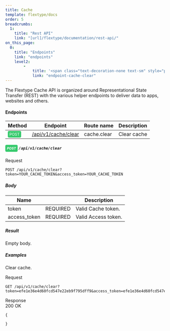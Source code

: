 ```yaml
---
title: Cache
template: flextype/docs
order: 5
breadcrumbs:
  1:
    title: "Rest API"
    link: "[url]/flextype/documentation/rest-api/"
on_this_page:
  0:
    title: "Endpoints"
    link: "endpoints"
    level2:
        -
            title: '<span class="text-decoration-none text-sm" style="padding: 3px 5px; font-size: 0.75em; opacity: .9; border-radius: 0.25rem; background: rgb(34 197 94); color: white;">POST</span> Clear cache'
            link: "endpoint-cache-clear"
---
```


The Flextype Cache API is organized around Representational State Transfer (REST) with the various helper endpoints to deliver data to apps, websites and others. 

#### <a name="endpoints"></a> Endpoints

<table>
    <thead>
        <tr>
            <th>Method</th>
            <th>Endpoint</th>
            <th>Route name</th>
            <th>Description</th>
        </tr>
    </thead>
    <tbody>
        <tr>
            <td><span class="text-decoration-none text-sm" style="padding: 3px 5px; font-size: 0.75em; opacity: .9; border-radius: 0.25rem; background: rgb(34 197 94); color: white;">POST</span></td>
            <td><a href="#endpoint-cache-clear">/api/v1/cache/clear</a></td>
            <td>cache.clear</td>
            <td>Clear cache</td>
        </tr>
    </tbody>
</table>

##### <a name="endpoint-cache-clear"></a> <span class="text-decoration-none text-sm" style="padding: 4.5px 5px; font-size: 0.75em; opacity: .9; border-radius: 0.25rem; background: rgb(34 197 94); color: white;">POST</span> `/api/v1/cache/clear`

<div class="file-header">Request</div>

```
POST /api/v1/cache/clear?token=YOUR_CACHE_TOKEN&access_token=YOUR_CACHE_TOKEN
```

##### Body

<table>
    <thead>
        <tr>
            <th>Name</th>
            <th></th>
            <th>Description</th>
        </tr>
    </thead>
    <tbody>
        <tr>
            <td>token</td>
            <td>REQUIRED</td>
            <td>Valid Cache token.</td>
        </tr>
        <tr>
            <td>access_token</td>
            <td>REQUIRED</td>
            <td>Valid Access token.</td>
        </tr>
    </tbody>
</table>

##### Result

Empty body.

##### Examples

Clear cache.

<div class="file-header">Request</div>

```
GET /api/v1/cache/clear?token=efe1e36e4d60fcd547e22eb9f795dff9&access_token=efe1e36e4d60fcd547e22eb9f795dff9
```

<div class="file-header flex justify-between"><div>Response</div> <div class="text-right">200 OK</div></div>

```
{

}
```